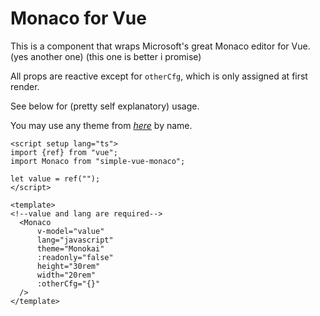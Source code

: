 # Monaco for Vue

This is a component that wraps Microsoft's great Monaco editor for Vue.
(yes another one) (this one is better i promise)

All props are reactive except for `otherCfg`, which is only assigned at first render.

See below for (pretty self explanatory) usage.

You may use any theme from
[*here*](https://github.com/brijeshb42/monaco-themes/tree/master/themes)
by name.

```vue
<script setup lang="ts">
import {ref} from "vue";
import Monaco from "simple-vue-monaco";

let value = ref("");
</script>

<template>
<!--value and lang are required-->
  <Monaco
      v-model="value"
      lang="javascript"
      theme="Monokai"
      :readonly="false"
      height="30rem"
      width="20rem"
      :otherCfg="{}"
  />
</template>
```